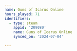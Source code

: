 ```yaml
---
name: Guns of Icarus Online
hours_played: 71
identifiers:
  - type: steam
    appid: '209080'
    name: Guns of Icarus Online
    synced_on: '2024-07-04'

---
```

